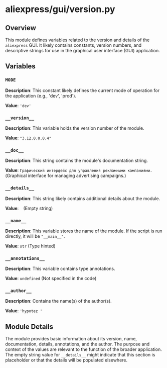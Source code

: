 # aliexpress/gui/version.py

## Overview

This module defines variables related to the version and details of the `aliexpress` GUI. It likely contains constants, version numbers, and descriptive strings for use in the graphical user interface (GUI) application.

## Variables

### `MODE`

**Description**: This constant likely defines the current mode of operation for the application (e.g., 'dev', 'prod').

**Value**: `'dev'`


### `__version__`

**Description**: This variable holds the version number of the module.

**Value**: `"3.12.0.0.0.4"`


### `__doc__`

**Description**: This string contains the module's documentation string.

**Value**: `Графический интерфейс для управления рекламными кампаниями.` (Graphical interface for managing advertising campaigns.)


### `__details__`

**Description**: This string likely contains additional details about the module.

**Value**: ` ` (Empty string)


### `__name__`

**Description**: This variable stores the name of the module. If the script is run directly, it will be `"__main__"`.

**Value**: `str` (Type hinted)


### `__annotations__`

**Description**: This variable contains type annotations.

**Value**: `undefined` (Not specified in the code)


### `__author__`

**Description**: Contains the name(s) of the author(s).

**Value**: `'hypotez '`


## Module Details

The module provides basic information about its version, name, documentation, details, annotations, and the author.  The purpose and context of the values are relevant to the function of the broader application. The empty string value for `__details__` might indicate that this section is placeholder or that the details will be populated elsewhere.